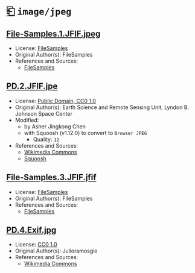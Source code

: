# [⎗](../../../../README.md) `image/jpeg`

## [File-Samples.1.JFIF.jpeg](../files/File-Samples.1.JFIF.jpeg)

- License: [FileSamples](./LICENSE.1.txt)
- Original Author(s): FileSamples
- References and Sources:
  - [FileSamples](https://filesamples.com/samples/image/jfif/sample1.jfif)

## [PD.2.JFIF.jpe](../files/PD.2.JFIF.jpe)

- License: [Public Domain, CC0 1.0](./LICENSE.2.txt)
- Original Author(s): Earth Science and Remote Sensing Unit, Lyndon B. Johnson Space Center
- Modified:
  - by Asher Jingkong Chen
  - with Squoosh (v1.12.0) to convert to `Browser JPEG`
    - Quality: `12`
- References and Sources:
  - [Wikimedia Commons](https://upload.wikimedia.org/wikipedia/commons/b/bb/ISS067-E-176271_-_View_of_Earth.jpg)
  - [Squoosh](https://squoosh.app/)

## [File-Samples.3.JFIF.jfif](../files/File-Samples.3.JFIF.jfif)

- License: [FileSamples](./LICENSE.1.txt)
- Original Author(s): FileSamples
- References and Sources:
  - [FileSamples](https://filesamples.com/samples/image/jpe/sample_640%C3%97426.jpe)

## [PD.4.Exif.jpg](../files/PD.4.Exif.jpg)

- License: [CC0 1.0](./LICENSE.3.txt)
- Original Author(s): Julioramosgie
- References and Sources:
  - [Wikimedia Commons](https://upload.wikimedia.org/wikipedia/commons/b/b1/%C3%81lbum_de_compila%C3%A7%C3%A3o_de_Melim.jpg)
